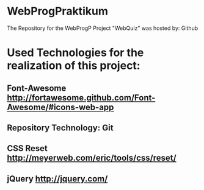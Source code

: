 WebProgPraktikum
================

The Repository for the WebProgP Project "WebQuiz" was hosted by: Github

Used Technologies for the realization of this project:
======================================================

Font-Awesome
http://fortawesome.github.com/Font-Awesome/#icons-web-app
---------------------------------------------------------
Repository Technology: Git
---------------------------------------------------------
CSS Reset
http://meyerweb.com/eric/tools/css/reset/
---------------------------------------------------------
jQuery
http://jquery.com/
---------------------------------------------------------
